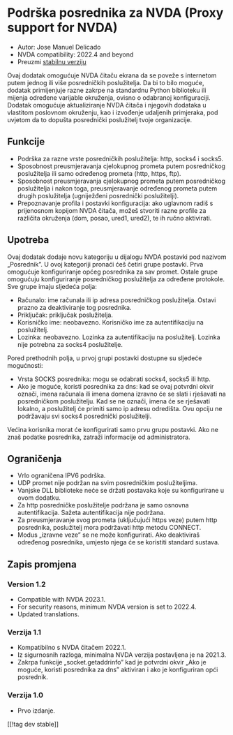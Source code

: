 # Podrška posrednika za NVDA (Proxy support for NVDA) #

* Autor: Jose Manuel Delicado
* NVDA compatibility: 2022.4 and beyond
* Preuzmi [stabilnu verziju][1]

Ovaj dodatak omogućuje NVDA čitaču ekrana da se poveže s internetom putem
jednog ili više posredničkih poslužitelja. Da bi to bilo moguće, dodatak
primijenjuje razne zakrpe na standardnu Python biblioteku ili mijenja
određene varijable okruženja, ovisno o odabranoj konfiguraciji. Dodatak
omogućuje aktualiziranje NVDA čitača i njegovih dodataka u vlastitom
poslovnom okruženju, kao i izvođenje udaljenih primjeraka, pod uvjetom da to
dopušta posrednički poslužitelj tvoje organizacije.

## Funkcije

* Podrška za razne vrste posredničkih poslužitelja: http, socks4 i socks5.
* Sposobnost preusmjeravanja cjelokupnog prometa putem posredničkog
  poslužitelja ili samo određenog prometa (http, https, ftp).
* Sposobnost preusmjeravanja cjelokupnog prometa putem posredničkog
  poslužitelja i nakon toga, preusmjeravanje određenog prometa putem drugih
  poslužitelja (ugniježđeni posrednički poslužitelji).
* Prepoznavanje profila i postavki konfiguracija: ako uglavnom radiš s
  prijenosnom kopijom NVDA čitača, možeš stvoriti razne profile za različita
  okruženja (dom, posao, ured1, ured2), te ih ručno aktivirati.

## Upotreba

Ovaj dodatak dodaje novu kategoriju u dijalogu NVDA postavki pod nazivom
„Posrednik”. U ovoj kategoriji pronaći ćeš četiri grupe postavki. Prva
omogućuje konfiguriranje općeg posrednika za sav promet. Ostale grupe
omogućuju konfiguriranje posredničkog poslužitelja za određene
protokole. Sve grupe imaju sljedeća polja:

* Računalo: ime računala ili ip adresa posredničkog poslužitelja. Ostavi
  prazno za deaktiviranje tog posrednika.
* Priključak: priključak poslužitelja.
* Korisničko ime: neobavezno. Korisničko ime za autentifikaciju na
  poslužitelj.
* Lozinka: neobavezno. Lozinka za autentifikaciju na poslužitelj. Lozinka
  nije potrebna za socks4 poslužitelje.

Pored prethodnih polja, u prvoj grupi postavki dostupne su sljedeće
mogućnosti:

* Vrsta SOCKS posrednika: mogu se odabrati socks4, socks5 ili http.
* Ako je moguće, koristi posrednika za dns: kad se ovaj potvrdni okvir
  označi, imena računala ili imena domena izravno će se slati i rješavati na
  posredničkom poslužitelju. Kad se ne označi, imena će se rješavati
  lokalno, a poslužitelj će primiti samo ip adresu odredišta. Ovu opciju ne
  podržavaju svi socks4 posrednički poslužitelji.

Većina korisnika morat će konfigurirati samo prvu grupu postavki. Ako ne
znaš podatke posrednika, zatraži informacije od administratora.

## Ograničenja

* Vrlo ograničena IPV6 podrška.
* UDP promet nije podržan na svim posredničkim poslužiteljima.
* Vanjske DLL biblioteke neće se držati postavaka koje su konfigurirane u
  ovom dodatku.
* Za http posredničke poslužitelje podržana je samo osnovna
  autentifikacija. Sažeta autentifikacija nije podržana.
* Za preusmjeravanje svog prometa (uključujući https veze) putem http
  posrednika, poslužitelj mora podržavati http metodu CONNECT.
* Modus „izravne veze” se ne može konfigurirati. Ako deaktiviraš određenog
  posrednika, umjesto njega će se koristiti standard sustava.

## Zapis promjena

### Version 1.2

* Compatible with NVDA 2023.1.
* For security reasons, minimum NVDA version is set to 2022.4.
* Updated translations.

### Verzija 1.1

* Kompatibilno s NVDA čitačem 2022.1.
* Iz sigurnosnih razloga, minimalna NVDA verzija postavljena je na 2021.3.
* Zakrpa funkcije „socket.getaddrinfo” kad je potvrdni okvir „Ako je moguće,
  koristi posrednika za dns” aktiviran i ako je konfiguriran opći posrednik.

### Verzija 1.0

* Prvo izdanje.

[[!tag dev stable]]

[1]: https://www.nvaccess.org/addonStore/legacy?file=proxy
